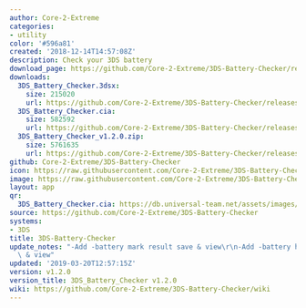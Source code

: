 ```yaml
---
author: Core-2-Extreme
categories:
- utility
color: '#596a81'
created: '2018-12-14T14:57:08Z'
description: Check your 3DS battery
download_page: https://github.com/Core-2-Extreme/3DS-Battery-Checker/releases/tag/v1.2.0
downloads:
  3DS_Battery_Checker.3dsx:
    size: 215020
    url: https://github.com/Core-2-Extreme/3DS-Battery-Checker/releases/download/v1.2.0/3DS_Battery_Checker.3dsx
  3DS_Battery_Checker.cia:
    size: 582592
    url: https://github.com/Core-2-Extreme/3DS-Battery-Checker/releases/download/v1.2.0/3DS_Battery_Checker.cia
  3DS_Battery_Checker_v1.2.0.zip:
    size: 5761635
    url: https://github.com/Core-2-Extreme/3DS-Battery-Checker/releases/download/v1.2.0/3DS_Battery_Checker_v1.2.0.zip
github: Core-2-Extreme/3DS-Battery-Checker
icon: https://raw.githubusercontent.com/Core-2-Extreme/3DS-Battery-Checker/master/v1.2.0/resource/icon.png
image: https://raw.githubusercontent.com/Core-2-Extreme/3DS-Battery-Checker/master/v1.2.0/resource/bannerv1.2.png
layout: app
qr:
  3DS_Battery_Checker.cia: https://db.universal-team.net/assets/images/qr/3ds_battery_checker.cia.png
source: https://github.com/Core-2-Extreme/3DS-Battery-Checker
systems:
- 3DS
title: 3DS-Battery-Checker
update_notes: "-Add -battery mark result save & view\r\n-Add -battery history save\
  \ & view"
updated: '2019-03-20T12:57:15Z'
version: v1.2.0
version_title: 3DS_Battery_Checker v1.2.0
wiki: https://github.com/Core-2-Extreme/3DS-Battery-Checker/wiki
---
```

